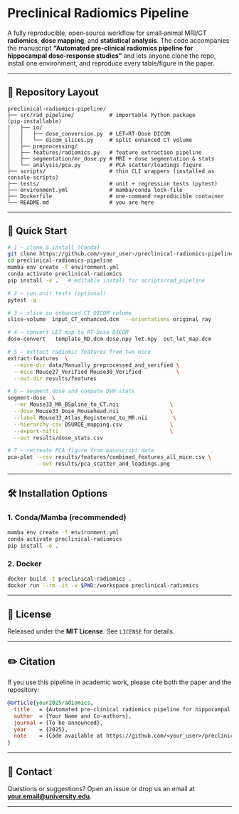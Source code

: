 # Preclinical Radiomics Pipeline

A fully reproducible, open‑source workflow for small‑animal MRI/CT **radiomics**, **dose mapping**, and **statistical analysis**. The code accompanies the manuscript **“Automated pre‑clinical radiomics pipeline for hippocampal dose‑response studies”** and lets anyone clone the repo, install one environment, and reproduce every table/figure in the paper.

---

## 📁 Repository Layout

```
preclinical-radiomics-pipeline/
├── src/rad_pipeline/           # importable Python package (pip‑installable)
│   ├── io/
│   │   ├── dose_conversion.py  # LET→RT‑Dose DICOM
│   │   └── dicom_slices.py     # split enhanced CT volume
│   ├── preprocessing/
│   ├── features/radiomics.py   # feature extraction pipeline
│   ├── segmentation/mr_dose.py # MRI + dose segmentation & stats
│   └── analysis/pca.py         # PCA scatter/loadings figure
├── scripts/                    # thin CLI wrappers (installed as console‑scripts)
├── tests/                      # unit + regression tests (pytest)
├── environment.yml             # mamba/conda lock‑file
├── Dockerfile                  # one‑command reproducible container
└── README.md                   # you are here
```

---

## 🚀 Quick Start

```bash
# 1 — clone & install (Conda)
git clone https://github.com/<your_user>/preclinical-radiomics-pipeline.git
cd preclinical-radiomics-pipeline
mamba env create -f environment.yml
conda activate preclinical-radiomics
pip install -e .   # editable install for scripts/rad_pipeline

# 2 — run unit tests (optional)
pytest -q

# 3 — slice an enhanced CT DICOM volume
slice-volume  input_CT_enhanced.dcm  --orientations original ray

# 4 — convert LET map to RT‑Dose DICOM
dose-convert   template_RD.dcm dose.npy let.npy  out_let_map.dcm

# 5 — extract radiomic features from two mice
extract-features  \
  --mice-dir data/Manually_preprocessed_and_verified \
  --mice Mouse27_Verified Mouse30_Verified           \
  --out-dir results/features

# 6 — segment dose and compute DVH stats
segment-dose  \
  --mr Mouse33_MR_BSpline_to_CT.nii                \
  --dose Mouse33_Dose_Mousehead.nii                \
  --label Mouse33_Atlas_Registered_to_MR.nii        \
  --hierarchy-csv DSURQE_mapping.csv               \
  --export-nifti                                   \
  --out results/dose_stats.csv

# 7 — recreate PCA figure from manuscript data
pca-plot --csv results/features/combined_features_all_mice.csv \
         --out results/pca_scatter_and_loadings.png
```

---

## 🛠️ Installation Options

### 1. Conda/Mamba (recommended)

```bash
mamba env create -f environment.yml
conda activate preclinical-radiomics
pip install -e .
```

### 2. Docker

```bash
docker build -t preclinical-radiomics .
docker run --rm -it -v $PWD:/workspace preclinical-radiomics
```

---

## 📄 License

Released under the **MIT License**. See `LICENSE` for details.

---

## ✏️ Citation

If you use this pipeline in academic work, please cite both the paper and the repository:

```bibtex
@article{your2025radiomics,
  title   = {Automated pre‐clinical radiomics pipeline for hippocampal dose‐response studies},
  author  = {Your Name and Co‑authors},
  journal = {To be announced},
  year    = {2025},
  note    = {Code available at https://github.com/<your_user>/preclinical-radiomics-pipeline}
}
```

---

## 📧 Contact

Questions or suggestions? Open an issue or drop us an email at **[your.email@university.edu](mailto:your.email@university.edu)**.

---

